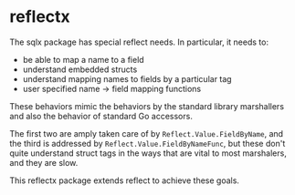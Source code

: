 # reflectx

The sqlx package has special reflect needs.  In particular, it needs to:

* be able to map a name to a field
* understand embedded structs
* understand mapping names to fields by a particular tag
* user specified name -> field mapping functions

These behaviors mimic the behaviors by the standard library marshallers and also the
behavior of standard Go accessors.

The first two are amply taken care of by `Reflect.Value.FieldByName`, and the third is
addressed by `Reflect.Value.FieldByNameFunc`, but these don't quite understand struct
tags in the ways that are vital to most marshalers, and they are slow.

This reflectx package extends reflect to achieve these goals.
